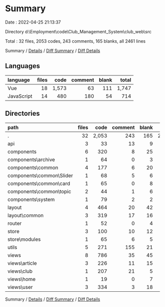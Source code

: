 # Summary

Date : 2022-04-25 21:13:37

Directory d:\Employment\code\Club_Management_System\club_web\src

Total : 32 files,  2053 codes, 243 comments, 165 blanks, all 2461 lines

Summary / [Details](details.md) / [Diff Summary](diff.md) / [Diff Details](diff-details.md)

## Languages
| language | files | code | comment | blank | total |
| :--- | ---: | ---: | ---: | ---: | ---: |
| Vue | 18 | 1,573 | 63 | 111 | 1,747 |
| JavaScript | 14 | 480 | 180 | 54 | 714 |

## Directories
| path | files | code | comment | blank | total |
| :--- | ---: | ---: | ---: | ---: | ---: |
| . | 32 | 2,053 | 243 | 165 | 2,461 |
| api | 3 | 33 | 13 | 9 | 55 |
| components | 6 | 320 | 8 | 25 | 353 |
| components\archive | 1 | 64 | 0 | 3 | 67 |
| components\common | 4 | 177 | 6 | 20 | 203 |
| components\common\Slider | 1 | 68 | 5 | 6 | 79 |
| components\common\card | 1 | 65 | 0 | 8 | 73 |
| components\common\topic | 2 | 44 | 1 | 6 | 51 |
| components\system | 1 | 79 | 2 | 2 | 83 |
| layout | 4 | 464 | 20 | 42 | 526 |
| layout\common | 3 | 319 | 17 | 16 | 352 |
| router | 1 | 52 | 0 | 4 | 56 |
| store | 3 | 100 | 10 | 12 | 122 |
| store\modules | 1 | 65 | 6 | 5 | 76 |
| utils | 5 | 271 | 155 | 21 | 447 |
| views | 8 | 786 | 35 | 45 | 866 |
| views\article | 3 | 226 | 11 | 15 | 252 |
| views\club | 1 | 207 | 21 | 5 | 233 |
| views\home | 1 | 19 | 0 | 7 | 26 |
| views\user | 3 | 334 | 3 | 18 | 355 |

Summary / [Details](details.md) / [Diff Summary](diff.md) / [Diff Details](diff-details.md)